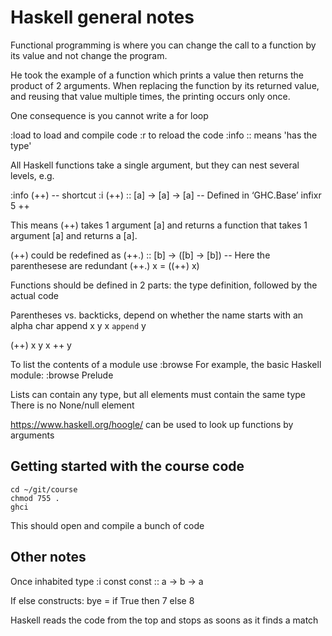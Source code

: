 Haskell general notes
=====================

Functional programming is where you can change the call to a function by its value and not change the program.

He took the example of a function which prints a value then returns the product of 2 arguments. When replacing the function by its returned value, and reusing that value multiple times, the printing occurs only once.

One consequence is you cannot write a for loop

:load  to load and compile code
:r  to reload the code
:info
:: means 'has the type'

All Haskell functions take a single argument, but they can nest several levels, e.g.

:info (++)   -- shortcut :i
(++) :: [a] -> [a] -> [a] 	-- Defined in ‘GHC.Base’
infixr 5 ++

This means (++) takes 1 argument [a] and returns a function that takes 1 argument [a] and returns a [a].

(++) could be redefined as
(++.) :: [b] -> ([b] -> [b]) -- Here the parenthesese are redundant
(++.) x =
	((++) x)

Functions should be defined in 2 parts: the type definition, followed by the actual code

Parentheses vs. backticks, depend on whether the name starts with an alpha char
append x y
x `append` y

(++) x y
x ++ y


To list the contents of a module use :browse
For example, the basic Haskell module:
:browse Prelude


Lists can contain any type, but all elements must contain the same type
There is no None/null element

https://www.haskell.org/hoogle/ can be used to look up functions by arguments

Getting started with the course code
------------------------------------
	cd ~/git/course
	chmod 755 .
	ghci
This should open and compile a bunch of code


Other notes
-----------
Once inhabited type
:i const
const :: a -> b -> a

If else constructs:
bye = if True then 7 else 8


Haskell reads the code from the top and stops as soons as it finds a match

